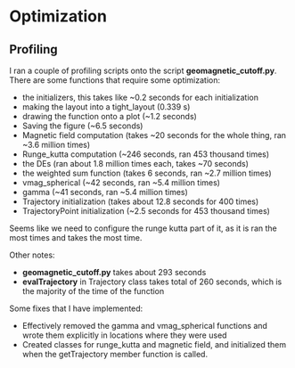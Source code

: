 # Optimization

## Profiling
I ran a couple of profiling scripts onto the script **geomagnetic_cutoff.py**. There are some functions that require some optimization:
- the initializers, this takes like ~0.2 seconds for each initialization
- making the layout into a tight_layout (0.339 s)
- drawing the function onto a plot (~1.2 seconds)
- Saving the figure (~6.5 seconds)
- Magnetic field computation (takes ~20 seconds for the whole thing, ran ~3.6 million times)
- Runge_kutta computation (~246 seconds, ran 453 thousand times)
- the DEs (ran about 1.8 million times each, takes ~70 seconds)
- the weighted sum function (takes 6 seconds, ran ~2.7 million times)
- vmag_spherical (~42 seconds, ran ~5.4 million times)
- gamma (~41 seconds, ran ~5.4 million times)
- Trajectory initialization (takes about 12.8 seconds for 400 times)
- TrajectoryPoint initialization (~2.5 seconds for 453 thousand times)

Seems like we need to configure the runge kutta part of it, as it is ran the most times and takes the most time.

Other notes:
- **geomagnetic_cutoff.py** takes about 293 seconds
- **evalTrajectory** in Trajectory class takes total of 260 seconds, which is the majority of the time of the function

Some fixes that I have implemented:
- Effectively removed the gamma and vmag_spherical functions and wrote them explicitly in locations where they were used
- Created classes for runge_kutta and magnetic field, and initialized them when the getTrajectory member function is called.